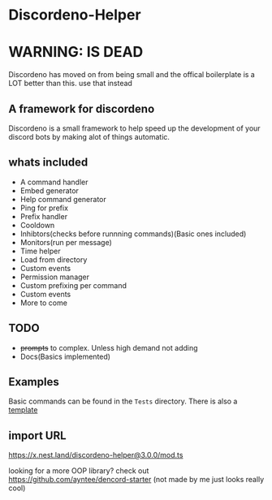 # Discordeno-Helper
# WARNING: IS DEAD
Discordeno has moved on from being small and the offical boilerplate is a LOT better than this. use that instead

## A framework for discordeno

Discordeno is a small framework to help speed up the development of your discord bots by making alot of things automatic.

## whats included

- A command handler
- Embed generator
- Help command generator
- Ping for prefix
- Prefix handler
- Cooldown
- Inhibtors(checks before runnning commands)(Basic ones included)
- Monitors(run per message)
- Time helper
- Load from directory
- Custom events
- Permission manager
- Custom prefixing per command
- Custom events
- More to come

## TODO

- ~~prompts~~ to complex. Unless high demand not adding
- Docs(Basics implemented)

## Examples

Basic commands can be found in the `Tests` directory. There is also a [template](https://github.com/suyashtnt/discordeno-helper-template)

## import URL

<https://x.nest.land/discordeno-helper@3.0.0/mod.ts>

looking for a more OOP library? check out <https://github.com/ayntee/dencord-starter> (not made by me just looks really cool)
